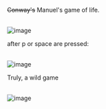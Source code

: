 ~~Conway's~~ Manuel's game of life. <br><br>

![image](https://github.com/suarezmanuel/GameOfLife/assets/146821569/be53c4b4-2fdb-4a7e-9203-d578e2a7a8cf)

after p or space are pressed:  <br><br>

![image](https://github.com/suarezmanuel/GameOfLife/assets/146821569/73f98b73-48eb-4712-ac16-e6c7ca3cee38)

Truly, a wild game <br><br>

![image](https://github.com/suarezmanuel/GameOfLife/assets/146821569/b067f4b0-fee0-40e3-b132-045b27e69a2b)
